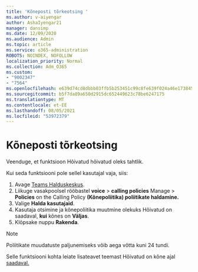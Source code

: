 ```yaml
---
title: 'Kõneposti tõrkeotsing '
ms.author: v-aiyengar
author: AshaIyengar21
manager: dansimp
ms.date: 12/09/2020
ms.audience: Admin
ms.topic: article
ms.service: o365-administration
ROBOTS: NOINDEX, NOFOLLOW
localization_priority: Normal
ms.collection: Adm_O365
ms.custom:
- "9002347"
- "7564"
ms.openlocfilehash: e639d74cd8dbbb03ffb5b253451c99c8fe639f024a46e173845a0f4d322e43ca
ms.sourcegitcommit: b5f7da89a650d2915dc652449623c78be6247175
ms.translationtype: MT
ms.contentlocale: et-EE
ms.lasthandoff: 08/05/2021
ms.locfileid: "53972379"
---
```

# <a name="troubleshooting-voicemail"></a>Kõneposti tõrkeotsing

Veenduge, et funktsioon Hõivatud hõivatud oleks tahtlik.

Kui seda funktsiooni pole sellel kasutajal vaja, siis:

1. Avage [Teams Halduskeskus](https://admin.teams.microsoft.com/policies/calling).
1. Liikuge vasakpoolsel rööbastel **voice**  >  **calling policies** Manage  >  **Policies** on the Calling Policy **(Kõnepoliitika) poliitikate haldamine.**
1. Valige **Halda kasutajaid**.
1. Kasutaja otsimine ja kõnepoliitika muutmine olekuks Hõivatud on saadaval, **kui** kõnes on **Väljas**.
1. Klõpsake nuppu **Rakenda**.
> [!NOTE]
> Poliitikate muudatuste paljunemiseks võib aega võtta kuni 24 tundi.

Selle funktsiooni kohta leiate lisateavet teemast Hõivatud on kõne ajal [saadaval.](https://docs.microsoft.com/microsoftteams/teams-calling-policy#busy-on-busy-is-available-while-in-a-call)

